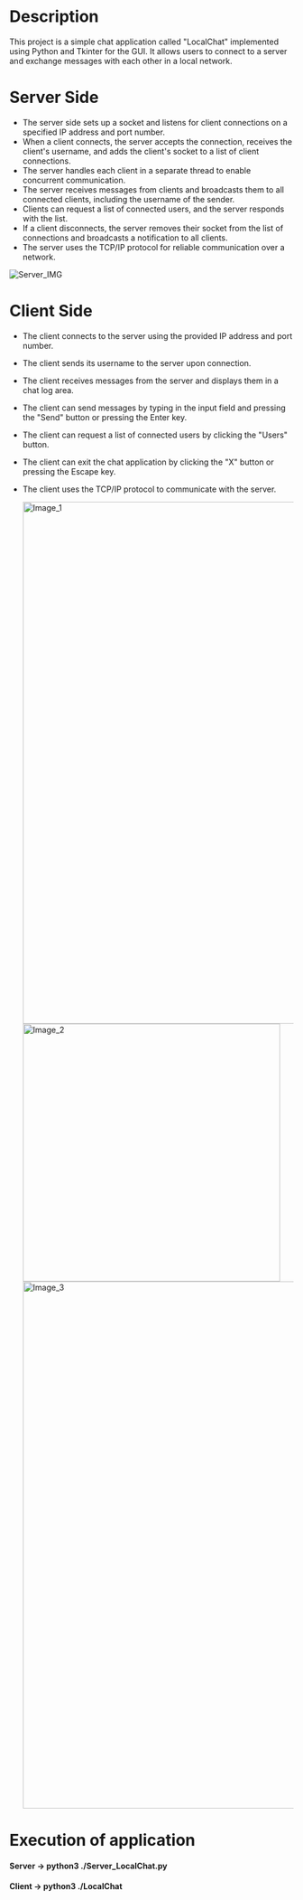 # Description
This project is a simple chat application called "LocalChat" implemented using Python and Tkinter for the GUI. It allows users to connect to a server and exchange messages with each other in a local network.

# Server Side
- The server side sets up a socket and listens for client connections on a specified IP address and port number.
- When a client connects, the server accepts the connection, receives the client's username, and adds the client's socket to a list of client connections.
- The server handles each client in a separate thread to enable concurrent communication.
- The server receives messages from clients and broadcasts them to all connected clients, including the username of the sender.
- Clients can request a list of connected users, and the server responds with the list.
- If a client disconnects, the server removes their socket from the list of connections and broadcasts a notification to all clients.
- The server uses the TCP/IP protocol for reliable communication over a network.

![Server_IMG](https://github.com/Javierob02/LocalChat/assets/93495474/e6e956a2-5ef2-4c15-8e58-4b2acb763f95)

# Client Side
- The client connects to the server using the provided IP address and port number.
- The client sends its username to the server upon connection.
- The client receives messages from the server and displays them in a chat log area.
- The client can send messages by typing in the input field and pressing the "Send" button or pressing the Enter key.
- The client can request a list of connected users by clicking the "Users" button.
- The client can exit the chat application by clicking the "X" button or pressing the Escape key.
- The client uses the TCP/IP protocol to communicate with the server.

  <img width="924" alt="Image_1" src="https://github.com/Javierob02/LocalChat/assets/93495474/efc9def6-ec34-44dc-906a-4b410a6b7cae">

  <img width="456" alt="Image_2" src="https://github.com/Javierob02/LocalChat/assets/93495474/a5a40701-b146-4503-8cb6-1b99a29e1f56">

  <img width="933" alt="Image_3" src="https://github.com/Javierob02/LocalChat/assets/93495474/8d2afb0b-027b-4301-b876-bb10a79d2457">

# Execution of application

#### Server -> python3 ./Server_LocalChat.py 

#### Client -> python3 ./LocalChat <username>


